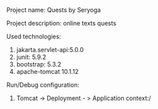 Project name: Quests by Seryoga

Project description: online texts quests

Used technologies:
1. jakarta.servlet-api:5.0.0
2. junit: 5.9.2
3. bootstrap: 5.3.2
4. apache-tomcat 10.1.12

Run/Debug configuration:
1. Tomcat -> Deployment - > Application context:/
